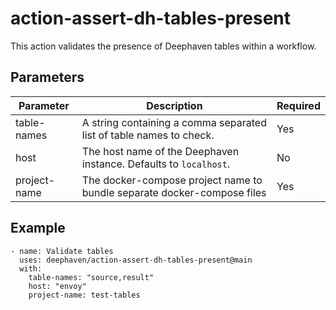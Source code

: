 # action-assert-dh-tables-present

This action validates the presence of Deephaven tables within a workflow.

## Parameters

| Parameter | Description | Required |
|--|--|--|
| table-names | A string containing a comma separated list of table names to check. | Yes |
| host | The host name of the Deephaven instance. Defaults to `localhost`. | No |
| project-name | The docker-compose project name to bundle separate docker-compose files | Yes |

## Example

```
- name: Validate tables
  uses: deephaven/action-assert-dh-tables-present@main
  with:
    table-names: "source,result"
    host: "envoy"
    project-name: test-tables
```
